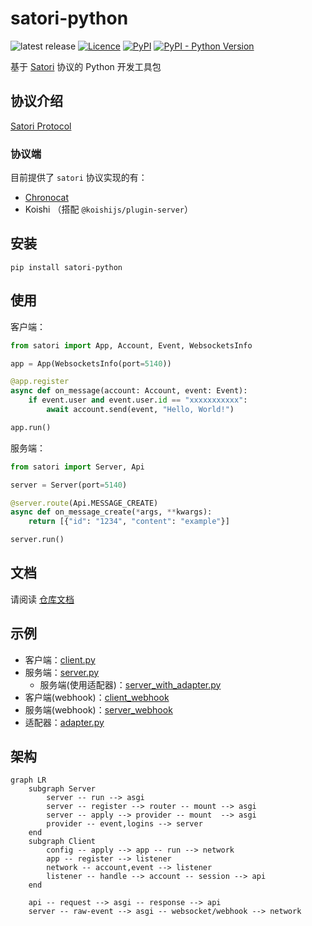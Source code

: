 # satori-python

![latest release](https://img.shields.io/github/release/RF-Tar-Railt/satori-python)
[![Licence](https://img.shields.io/github/license/RF-Tar-Railt/satori-python)](https://github.com/RF-Tar-Railt/satori-python/blob/main/LICENSE)
[![PyPI](https://img.shields.io/pypi/v/satori-python)](https://pypi.org/project/satori-python)
[![PyPI - Python Version](https://img.shields.io/pypi/pyversions/satori-python)](https://www.python.org/)

基于 [Satori](https://satori.js.org/zh-CN/) 协议的 Python 开发工具包

## 协议介绍

[Satori Protocol](https://satori.js.org/zh-CN/)

### 协议端

目前提供了 `satori` 协议实现的有：

- [Chronocat](https://chronocat.vercel.app)
- Koishi （搭配 `@koishijs/plugin-server`）

## 安装

```shell
pip install satori-python
```

## 使用

客户端：

```python
from satori import App, Account, Event, WebsocketsInfo

app = App(WebsocketsInfo(port=5140))

@app.register
async def on_message(account: Account, event: Event):
    if event.user and event.user.id == "xxxxxxxxxxx":
        await account.send(event, "Hello, World!")

app.run()
```

服务端：

```python
from satori import Server, Api

server = Server(port=5140)

@server.route(Api.MESSAGE_CREATE)
async def on_message_create(*args, **kwargs):
    return [{"id": "1234", "content": "example"}]

server.run()
```

## 文档

请阅读 [仓库文档](./docs.md)

## 示例

- 客户端：[client.py](./example/client.py)
- 服务端：[server.py](./example/server.py)
  - 服务端(使用适配器)：[server_with_adapter.py](./example/server_with_adapter.py)
- 客户端(webhook)：[client_webhook](./example/client_webhook.py)
- 服务端(webhook)：[server_webhook](./example/server_webhook.py)
- 适配器：[adapter.py](./example/adapter.py)

## 架构

```mermaid
graph LR
    subgraph Server
        server -- run --> asgi
        server -- register --> router -- mount --> asgi
        server -- apply --> provider -- mount  --> asgi
        provider -- event,logins --> server
    end
    subgraph Client
        config -- apply --> app -- run --> network
        app -- register --> listener
        network -- account,event --> listener
        listener -- handle --> account -- session --> api
    end
    
    api -- request --> asgi -- response --> api
    server -- raw-event --> asgi -- websocket/webhook --> network
```
